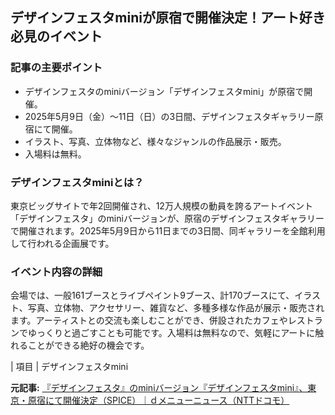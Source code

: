 ## デザインフェスタminiが原宿で開催決定！アート好き必見のイベント

### 記事の主要ポイント

* デザインフェスタのminiバージョン「デザインフェスタmini」が原宿で開催。
* 2025年5月9日（金）～11日（日）の3日間、デザインフェスタギャラリー原宿にて開催。
* イラスト、写真、立体物など、様々なジャンルの作品展示・販売。
* 入場料は無料。

### デザインフェスタminiとは？

東京ビッグサイトで年2回開催され、12万人規模の動員を誇るアートイベント「デザインフェスタ」のminiバージョンが、原宿のデザインフェスタギャラリーで開催されます。2025年5月9日から11日までの3日間、同ギャラリーを全館利用して行われる企画展です。

### イベント内容の詳細

会場では、一般161ブースとライブペイント9ブース、計170ブースにて、イラスト、写真、立体物、アクセサリー、雑貨など、多種多様な作品が展示・販売されます。アーティストとの交流も楽しむことができ、併設されたカフェやレストランでゆっくりと過ごすことも可能です。入場料は無料なので、気軽にアートに触れることができる絶好の機会です。

| 項目 | デザインフェスタmini 

**元記事:** [『デザインフェスタ』のminiバージョン『デザインフェスタmini』、東京・原宿にて開催決定（SPICE）｜ｄメニューニュース（NTTドコモ）](https://topics.smt.docomo.ne.jp/article/spice/entertainment/spice-337536)